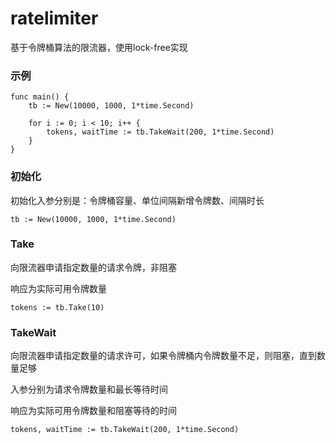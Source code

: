 # ratelimiter

基于令牌桶算法的限流器，使用lock-free实现

### 示例
```
func main() {
	tb := New(10000, 1000, 1*time.Second) 

	for i := 0; i < 10; i++ {
		tokens, waitTime := tb.TakeWait(200, 1*time.Second)
	}
}

```
### 初始化
初始化入参分别是：令牌桶容量、单位间隔新增令牌数、间隔时长
```
tb := New(10000, 1000, 1*time.Second)
```
### Take
向限流器申请指定数量的请求令牌，非阻塞

响应为实际可用令牌数量
```
tokens := tb.Take(10)
```

### TakeWait
向限流器申请指定数量的请求许可，如果令牌桶内令牌数量不足，则阻塞，直到数量足够

入参分别为请求令牌数量和最长等待时间

响应为实际可用令牌数量和阻塞等待的时间
```
tokens, waitTime := tb.TakeWait(200, 1*time.Second)
```
